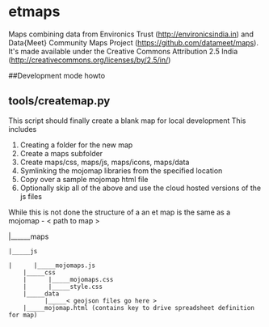 # etmaps
Maps combining data from Environics Trust (http://environicsindia.in) and  Data{Meet} Community Maps Project (https://github.com/datameet/maps). 
It's made available under the Creative Commons Attribution 2.5 India (http://creativecommons.org/licenses/by/2.5/in/)


##Development mode howto

tools/createmap.py
------------------
This script should finally create a blank map for local development
This includes
1. Creating a folder for the new map
2. Create a maps subfolder 
3. Create maps/css, maps/js, maps/icons, maps/data
4. Symlinking the mojomap libraries from the specified location
5. Copy over a sample mojomap html file
6. Optionally skip all of the above and use the cloud hosted versions of the js files

While this is not done the structure of a an et map is the same as a mojomap - 
< path to map >

|______maps

    |_____js
    
    |      |_____mojomaps.js
        |_____css
        |      |_____mojomaps.css
        |      |_____style.css
        |_____data
              |_____< geojson files go here >
        |_____mojomap.html (contains key to drive spreadsheet definition for map)